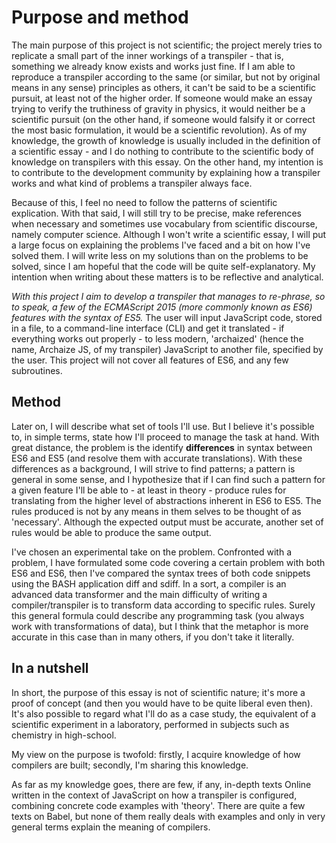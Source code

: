 # Purpose and method

The main purpose of this project is not scientific; the project merely
tries to replicate a small part of the inner workings of a transpiler - that
is, something we already know exists and works just fine. If I am able to 
reproduce a transpiler according to the same (or similar, but not by original means in 
any sense) principles as others, it can't be said to be a scientific pursuit, at least not
of the higher order. If someone would make an essay trying to verify the
truthiness of gravity in physics, it would neither be a scientific pursuit (on the
other hand, if someone would falsify it or correct the most basic formulation, it
would be a scientific revolution). As of my knowledge, the growth of knowledge is usually
included in the definition of a scientific essay - and I do nothing to contribute to the
scientific body of knowledge on transpilers with this essay. On the other hand, my 
intention is to contribute to the development community by explaining how a transpiler 
works and what kind of problems a transpiler always face.

Because of this, I feel no need to follow the patterns of scientific explication. With
that said, I will still try to be precise, make references when necessary and sometimes
use vocabulary from scientific discourse, namely computer science. Although I won't write
a scientific essay, I will put a large focus on explaining the problems I've faced and a
bit on how I've solved them. I will write less on my solutions than on the problems to be
solved, since I am hopeful that the code will be quite self-explanatory. My intention when
writing about these matters is to be reflective and analytical.

*With this project I aim to develop a transpiler that manages to re-phrase, so to speak,
a few of the ECMAScript 2015 (more commonly known as ES6) features with the syntax of ES5.*
The user will input JavaScript code, stored in a file, to a command-line interface (CLI)
and get it translated - if everything works out properly - to less modern, 'archaized' (hence
the name, Archaize JS, of my transpiler) JavaScript to another file, specified by the 
user. This project will not cover all features of ES6, and any few subroutines.


## Method

Later on, I will describe what set of tools I'll use. But I believe it's possible to, in
simple terms, state how I'll proceed to manage the task at hand. With great distance, the problem
is the identify **differences** in syntax between ES6 and ES5 (and resolve them with 
accurate translations). With these differences as a background, I will strive to find 
patterns; a pattern is general in some sense, and I hypothesize that if I can find such a 
pattern for a given feature I'll be able to - at least in theory - produce rules for translating 
from the higher level of abstractions inherent in ES6 to ES5. The rules produced is not by
any means in them selves to be thought of as 'necessary'. Although the expected output
must be accurate, another set of rules would be able to produce the same output.

I've chosen an experimental take on the problem. Confronted with a problem, I have 
formulated some code covering a certain problem with both ES6 and ES6, then I've compared 
the syntax trees of both code snippets using the BASH application diff and sdiff. In a 
sort, a compiler is an advanced data transformer and the main difficulty of writing a 
compiler/transpiler is to transform data according to specific rules. Surely this general 
formula could describe any programming task (you always work with transformations of data), 
but I think that the metaphor is more accurate in this case than in many others, if you 
don't take it literally.


## In a nutshell

In short, the purpose of this essay is not of scientific nature; it's more a proof of 
concept (and then you would have to be quite liberal even then). It's also possible to
regard what I'll do as a case study, the equivalent of a scientific experiment in a 
laboratory, performed in subjects such as chemistry in high-school. 

My view on the purpose is twofold: firstly, I acquire knowledge of how compilers 
are built; secondly, I'm sharing this knowledge.

As far as my knowledge goes, there are few, if any, in-depth texts Online written in 
the context of JavaScript on how a transpiler is configured, combining concrete code
examples with 'theory'. There are quite a few texts on Babel, but none of them really 
deals with examples and only in very general terms explain the meaning of compilers.



